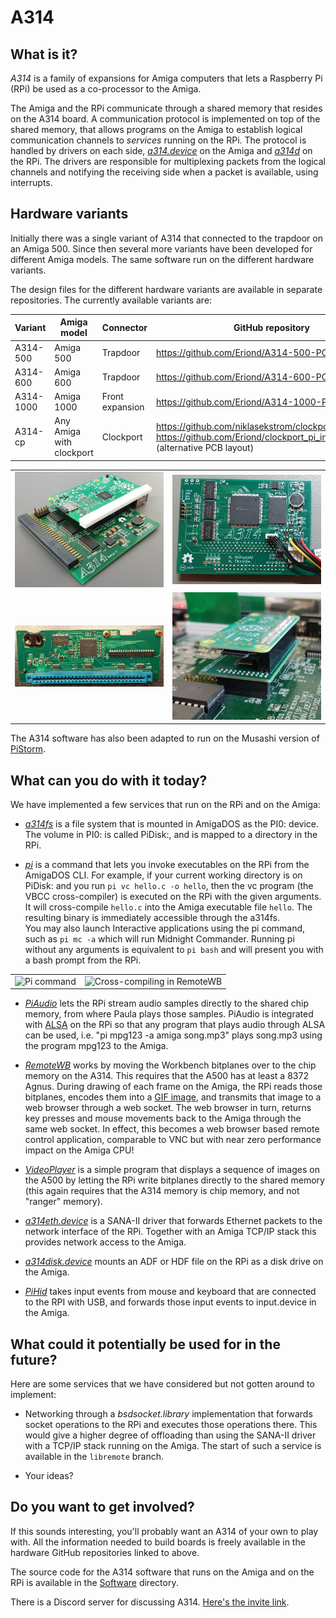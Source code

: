 # A314

## What is it?

*A314* is a family of expansions for Amiga computers that lets a Raspberry Pi
(RPi) be used as a co-processor to the Amiga.

The Amiga and the RPi communicate through a shared memory that resides on the
A314 board. A communication protocol is implemented on top of the shared memory,
that allows programs on the Amiga to establish logical communication channels to
*services* running on the RPi. The protocol is handled by drivers on each side,
[*a314.device*](Software/a314device) on the Amiga and [*a314d*](Software/a314d)
on the RPi. The drivers are responsible for multiplexing packets from the logical
channels and notifying the receiving side when a packet is available, using interrupts.

## Hardware variants

Initially there was a single variant of A314 that connected to the trapdoor
on an Amiga 500. Since then several more variants have been developed for
different Amiga models. The same software run on the different hardware variants.

The design files for the different hardware variants are available in separate
repositories. The currently available variants are:

| Variant | Amiga model | Connector | GitHub repository |
|---------|-------------|-----------|-------------------|
| A314-500 | Amiga 500 | Trapdoor | <https://github.com/Eriond/A314-500-PCB> |
| A314-600 | Amiga 600 | Trapdoor | <https://github.com/Eriond/A314-600-PCB> |
| A314-1000 | Amiga 1000 | Front expansion | <https://github.com/Eriond/A314-1000-PCB> |
| A314-cp | Any Amiga with clockport | Clockport | <https://github.com/niklasekstrom/clockport_pi_interface> <br/> <https://github.com/Eriond/clockport_pi_interface> (alternative PCB layout) |

|         |            |
| ------------- |---------------|
| [![A314-500](Documentation/Images/a314-500.jpg)](https://github.com/Eriond/A314-500-PCB) | [![A314-600](Documentation/Images/a314-600.jpg)](https://github.com/Eriond/A314-600-PCB) |
| [![A314-1000](Documentation/Images/a314-1000.jpg)](https://github.com/Eriond/A314-1000-PCB) | [![A314-cp](Documentation/Images/a314-cp.jpg)](https://github.com/niklasekstrom/clockport_pi_interface) |

The A314 software has also been adapted to run on the Musashi version of
[PiStorm](https://github.com/captain-amygdala/pistorm).

## What can you do with it today?

We have implemented a few services that run on the RPi and on the Amiga:

- [*a314fs*](Software/a314fs) is a file system that is mounted in AmigaDOS as the PI0: device.
The volume in PI0: is called PiDisk:, and is mapped to a directory in the RPi.

- [*pi*](Software/picmd) is a command that lets you invoke executables on the RPi from the AmigaDOS CLI. For example, if your current working directory is on PiDisk: and you run `pi vc hello.c -o hello`, then the vc program (the VBCC cross-compiler) is executed on the RPi with the given arguments. It will cross-compile `hello.c` into the Amiga executable file `hello`. The resulting binary is immediately accessible through the a314fs.  
You may also launch Interactive applications using the pi command, such as `pi mc -a` which will run Midnight Commander. Running pi without any arguments is equivalent to `pi bash` and will present you with a bash prompt from the RPi.

|         |            |
| ------------- |---------------|
| ![Pi command](Documentation/Images/workbench.jpg)  | ![Cross-compiling in RemoteWB](Documentation/Images/remotewb-compiler.png) |

- [*PiAudio*](Software/piaudio) lets the RPi stream audio samples directly to the shared chip memory, from where Paula plays those samples. PiAudio is integrated with [ALSA](https://www.alsa-project.org) on the RPi so that any program that plays audio through ALSA can be used, i.e. "pi mpg123 -a amiga song.mp3" plays song.mp3 using the program mpg123 to the Amiga.

- [*RemoteWB*](Software/remotewb) works by moving the Workbench bitplanes over to the chip memory on the A314. This requires that the A500 has at least a 8372 Agnus. During drawing of each frame on the Amiga, the RPi reads those bitplanes, encodes them into a [GIF image](Software/bpls2gif), and transmits that image to a web browser through a web socket. The web browser in turn, returns key presses and mouse movements back to the Amiga through the same web socket. In effect, this becomes a web browser based remote control application, comparable to VNC but with near zero performance impact on the Amiga CPU!

- [*VideoPlayer*](Software/videoplayer) is a simple program that displays a sequence of images on the A500 by letting the RPi write bitplanes directly to the shared memory (this again requires that the A314 memory is chip memory, and not "ranger" memory).

- [*a314eth.device*](Software/ethernet) is a SANA-II driver that forwards Ethernet packets to the network interface of the RPi. Together with an Amiga TCP/IP stack this provides network access to the Amiga.

- [*a314disk.device*](Software/disk) mounts an ADF or HDF file on the RPi as a disk drive on the Amiga.

- [*PiHid*](Software/hid) takes input events from mouse and keyboard that are
connected to the RPI with USB, and forwards those input events to input.device
in the Amiga.

## What could it potentially be used for in the future?

Here are some services that we have considered but not gotten around to implement:

- Networking through a *bsdsocket.library* implementation that forwards socket operations to the RPi and executes those operations there. This would give a higher degree of offloading than using the SANA-II driver with a TCP/IP stack running on the Amiga. The start of such a service is available
in the `libremote` branch.

- Your ideas?

## Do you want to get involved?

If this sounds interesting, you'll probably want an A314 of your own to play with.
All the information needed to build boards is freely available in the hardware
GitHub repositories linked to above.

The source code for the A314 software that runs on the Amiga and on the RPi is
available in the [Software](Software) directory.

There is a Discord server for discussing A314. [Here's the invite link](https://discord.gg/TGZNKnA).
